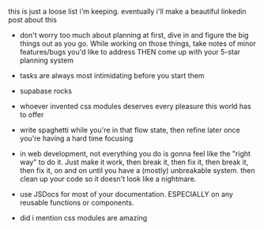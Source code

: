this is just a loose list i'm keeping. eventually i'll make a beautiful linkedin post about this

-   don't worry too much about planning at first, dive in and figure the big things out as you go. While working on those things, take notes of minor features/bugs you'd like to address THEN come up with your 5-star planning system

-   tasks are always most intimidating before you start them

-   supabase rocks

-   whoever invented css modules deserves every pleasure this world has to offer

-   write spaghetti while you're in that flow state, then refine later once you're having a hard time focusing

-   in web development, not everything you do is gonna feel like the "right way" to do it. Just make it work, then break it, then fix it, then break it, then fix it, on and on until you have a (mostly) unbreakable system. then clean up your code so it doesn't look like a nightmare.

-   use JSDocs for most of your documentation. ESPECIALLY on any reusable functions or components.

-   did i mention css modules are amazing
